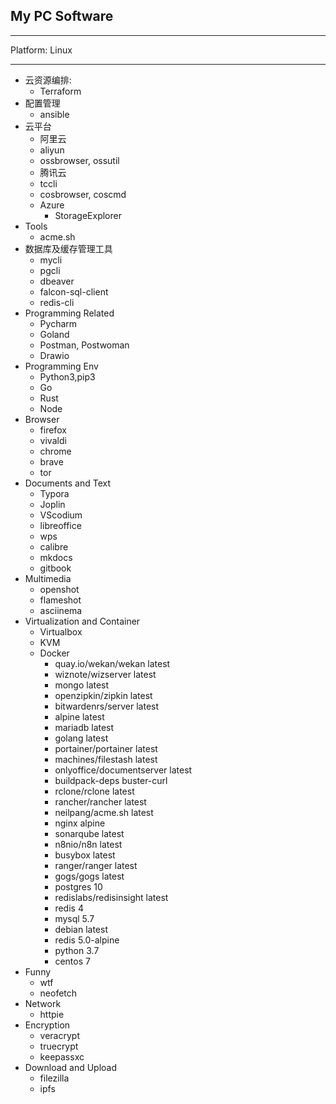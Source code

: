 ## My PC Software

---

Platform: Linux


---

- 云资源编排:
    - Terraform
- 配置管理
    - ansible
- 云平台
    - 阿里云
	- aliyun
	- ossbrowser, ossutil
    - 腾讯云
	- tccli
	- cosbrowser, coscmd
    - Azure
        - StorageExplorer
- Tools
    - acme.sh
- 数据库及缓存管理工具
    - mycli
    - pgcli
    - dbeaver
    - falcon-sql-client
    - redis-cli
- Programming Related
    - Pycharm
    - Goland
    - Postman, Postwoman
    - Drawio
- Programming Env
    - Python3,pip3
    - Go
    - Rust
    - Node
- Browser
    - firefox
    - vivaldi
    - chrome
    - brave
    - tor
- Documents and Text
    - Typora
    - Joplin
    - VScodium
    - libreoffice
    - wps
    - calibre
    - mkdocs
    - gitbook
- Multimedia
    - openshot
    - flameshot
    - asciinema
- Virtualization and Container
    - Virtualbox
    - KVM
    - Docker
        - quay.io/wekan/wekan                                 latest             
        - wiznote/wizserver                                   latest             
        - mongo                                               latest             
        - openzipkin/zipkin                                   latest             
        - bitwardenrs/server                                  latest             
        - alpine                                              latest             
        - mariadb                                             latest             
        - golang                                              latest             
        - portainer/portainer                                 latest             
        - machines/filestash                                  latest             
        - onlyoffice/documentserver                           latest             
        - buildpack-deps                                      buster-curl        
        - rclone/rclone                                       latest             
        - rancher/rancher                                     latest             
        - neilpang/acme.sh                                    latest             
        - nginx                                               alpine             
        - sonarqube                                           latest             
        - n8nio/n8n                                           latest             
        - busybox                                             latest             
        - ranger/ranger                                       latest             
        - gogs/gogs                                           latest             
        - postgres                                            10                 
        - redislabs/redisinsight                              latest             
        - redis                                               4                  
        - mysql                                               5.7                
        - debian                                              latest             
        - redis                                               5.0-alpine         
        - python                                              3.7                
        - centos                                              7                  
- Funny
    - wtf
    - neofetch
- Network
    - httpie
- Encryption
    - veracrypt
    - truecrypt
    - keepassxc
- Download and Upload
    - filezilla
    - ipfs
